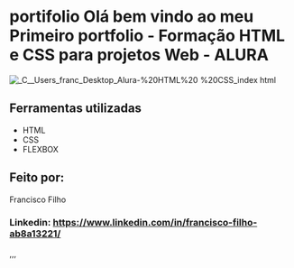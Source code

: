 # portifolio Olá bem vindo ao meu Primeiro portfolio - Formação HTML e CSS para projetos Web -  ALURA
![_C__Users_franc_Desktop_Alura-%20HTML%20 %20CSS_index html](https://github.com/AlvesNeto23/portifolio/assets/128443205/cffc1e66-64dc-4189-aaf3-bdba8982ef28)
  
 ## Ferramentas utilizadas
  
  * HTML
  * CSS
  * FLEXBOX 
  ## Feito por:
   Francisco Filho
   
   ### Linkedin: https://www.linkedin.com/in/francisco-filho-ab8a13221/
   
   ,,, 
    
   

